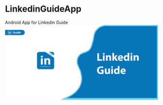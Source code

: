 # LinkedinGuideApp
Android App for Linkedin Guide
![alt text](https://github.com/lkmSasanga/LinkedinGuideApp/blob/master/banner.png)
